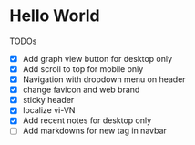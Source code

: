 # Hello World

TODOs
- [x] Add graph view button for desktop only 
- [x] Add scroll to top for mobile only
- [x] Navigation with dropdown menu on header
- [x] change favicon and web brand
- [x] sticky header
- [x] localize vi-VN
- [x] Add recent notes for desktop only
- [ ] Add markdowns for new tag in navbar 